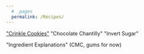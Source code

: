 ```yaml
---
  # _pages
  permalink: /Recipes/
---
```

["Crinkle Cookies"](oliverloreto.com/Recipes/chocolate-crinkle-cookies/)
"Chocolate Chantilly"
"Invert Sugar"

"Ingredient Explanations" (CMC, gums for now)

